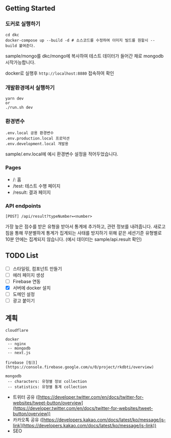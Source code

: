 ## Getting Started

### 도커로 실행하기

```
cd dkc
docker-compose up --build -d # 소스코드를 수정하여 이미지 빌드를 원할시 --build 붙여준다.
```

sample/mongo를 dkc/mongo에 복사하여 테스트 데이터가 들어간 채로 mongodb 시작가능합니다.

docker로 실행후 `http://localhost:8880` 접속하여 확인

### 개발환경에서 실행하기

```
yarn dev
or
./run.sh dev
```

### 환경변수

```
.env.local 공용 환경변수
.env.production.local 프로덕션
.env.development.local 개발용
```

sample/.env.local에 예시 환경변수 설정을 적어두었습니다.

### Pages

- /: 홈
- /test: 테스트 수행 페이지
- /result: 결과 페이지

### API endpoints

```
[POST] /api/result?typeNumber=<number>
```

가장 높은 점수를 받은 유형을 받아서 통계에 추가하고, 관련 정보를 내려줍니다.
새로고침을 통해 무분별하게 통계가 집계되는 사태를 방지하기 위해 같은 세션기준 유형별로 10분 안에는 집계되지 않습니다.
(예시 데이터는 sample/api.result 확인)

## TODO List

- [ ] 스타일링, 컴포넌트 만들기
- [ ] 에러 페이지 생성
- [ ] Firebase 연동
- [x] 서버에 docker 설치
- [ ] 도메인 설정
- [ ] 광고 붙이기

## 계획

```
cloudflare

docker
 -- nginx
 -- mongodb
 -- next.js

firebase [링크](https://console.firebase.google.com/u/0/project/rkdbti/overview)

mongodb
 -- characters: 유형별 정보 collection
 -- statistics: 유형별 통계 collection
```

- 트위터 공유 ([https://developer.twitter.com/en/docs/twitter-for-websites/tweet-button/overview](https://developer.twitter.com/en/docs/twitter-for-websites/tweet-button/overview))
- 카카오톡 공유 ([https://developers.kakao.com/docs/latest/ko/message/js-link](https://developers.kakao.com/docs/latest/ko/message/js-link))
- SEO
